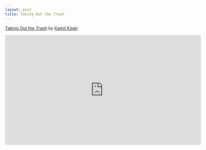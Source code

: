 ```yaml
---
layout: post
title: Taking Out the Trash
---
```


[Taking Out the Trash](https://github.com/kisielk/takingoutthetrash) by [Kamil Kisiel](https://twitter.com/kisielk)

<div>
  <iframe width="640" height="360" src="https://www.youtube.com/embed/l3zHGMgtr2Y" frameborder="0" allowfullscreen></iframe>
</div>
